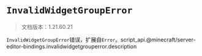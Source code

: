 # `InvalidWidgetGroupError`

> 文档版本：1.21.60.21

`InvalidWidgetGroupError`错误，扩展自`Error`。script_api.@minecraft/server-editor-bindings.invalidwidgetgrouperror.description

